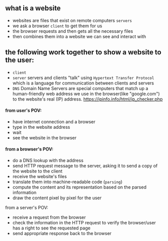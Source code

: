 ## what is a website
- websites are files that exist on remote computers `servers`
- we ask a browser `client` to get them for us
- the browser requests and then gets all the necessary files
- then combines them into a website we can see and interact with

## the following work together to show a website to the user:
- `client`
- `server` servers and clients "talk" using `Hypertext Transfer Protocol` which is a language for communication between clients and servers
- `DNS` Domain Name Servers are special computers that match up a human-friendly web address we use in the browser(like "google.com") to the website's real (IP) address.
https://ipinfo.info/html/ip_checker.php

#### from user's POV:
- have internet connection and a browser
- type in the website address
- wait
- see the website in the browser

#### from a browser's POV:
- do a DNS lookup with the address
- send HTTP request message to the server, asking it to send a copy of the website to the client
- receive the website's files
- translate them into machine-readable code (`parsing`)
- compute the content and its representation based on the parsed information
- draw the content pixel by pixel for the user

from a server's POV:
- receive a request from the browser
- check the information in the HTTP request to verify the browser/user has a right to see the requested page
- send appropriate response back to the browser
